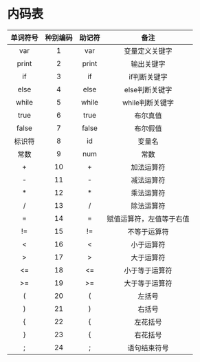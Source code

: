 # 内码表

| 单词符号 | 种别编码 | 助记符 |           备注           |
| :------: | :------: | :----: | :----------------------: |
|   var    |    1     |  var   |      变量定义关键字      |
|  print   |    2     | print  |        输出关键字        |
|    if    |    3     |   if   |       if判断关键字       |
|   else   |    4     |  else  |      else判断关键字      |
|  while   |    5     | while  |     while判断关键字      |
|   true   |    6     |  true  |         布尔真值         |
|  false   |    7     | false  |         布尔假值         |
|  标识符  |    8     |   id   |          变量名          |
|   常数   |    9     |  num   |           常数           |
|    +     |    10    |   +    |        加法运算符        |
|    -     |    11    |   -    |        减法运算符        |
|    *     |    12    |   *    |        乘法运算符        |
|    /     |    13    |   /    |        除法运算符        |
|    =     |    14    |   =    | 赋值运算符，左值等于右值 |
|    !=    |    15    |   !=   |       不等于运算符       |
|    <     |    16    |   <    |        小于运算符        |
|    >     |    17    |   >    |        大于运算符        |
|    <=    |    18    |   <=   |      小于等于运算符      |
|    >=    |    19    |   >=   |      大于等于运算符      |
|    (     |    20    |   (    |          左括号          |
|    )     |    21    |   )    |          右括号          |
|    {     |    22    |   {    |         左花括号         |
|    }     |    23    |   {    |         右花括号         |
|    ;     |    24    |   ;    |       语句结束符号       |



